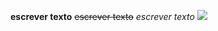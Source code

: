 **escrever texto**
~~escrever texto~~
*escrever texto* 
![](https://github.com/amandadonascimento/Comp.-G/assets/125469906/dadbd825-63fb-438e-b368-e5a2c2c49918.gif)

